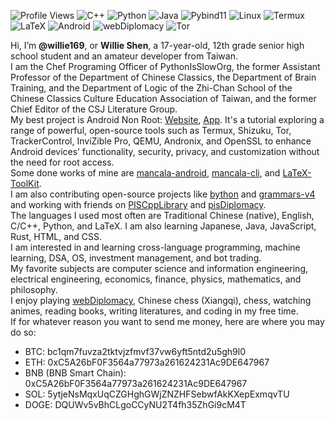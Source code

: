 ![Profile Views](https://komarev.com/ghpvc/?username=Willie169&color=brightgreen&label=Profile+Views&abbreviated=true)
![C++](https://img.shields.io/badge/C++-00599C)
![Python](https://img.shields.io/badge/Python-3776AB)
![Java](https://img.shields.io/badge/Java-F89820)
![Pybind11](https://img.shields.io/badge/Pybind11-A49B6B)
![Linux](https://img.shields.io/badge/Linux-FCC624)
![Termux](https://img.shields.io/badge/Termux-000000)
![LaTeX](https://img.shields.io/badge/LaTeX-008080)
![Android](https://img.shields.io/badge/Android-3DDC84)
![webDiplomacy](https://img.shields.io/badge/webDiplomacy-35781D)
![Tor](https://img.shields.io/badge/Tor-80449C)

Hi, I’m **@willie169**, or **Willie Shen**, a 17-year-old, 12th grade senior high school student and an amateur developer from Taiwan.<br>
I am the Chef Programing Officer of PythonIsSlowOrg, the former Assistant Professor of the Department of Chinese Classics, the Department of Brain Training, and the Department of Logic of the Zhi-Chan School of the Chinese Classics Culture Education Association of Taiwan, and the former Chief Editor of the CSJ Literature Group.<br>
My best project is Android Non Root: [Website](https://willie169.github.com), [App](https://github.com/Willie169/Android-Non-Root). It's a tutorial exploring a range of powerful, open-source tools such as Termux, Shizuku, Tor, TrackerControl, InviZible Pro, QEMU, Andronix, and OpenSSL to enhance Android devices’ functionality, security, privacy, and customization without the need for root access.<br>
Some done works of mine are [mancala-android](https://github.com/Willie169/mancala-android), [mancala-cli](https://github.com/Willie169/mancala-cli), and [LaTeX-ToolKit](https://github.com/Willie169/LaTeX-ToolKit).<br>
I am also contributing open-source projects like [bython](https://github.com/Willie169/bython) and [grammars-v4](https://github.com/Willie169/grammars-v4) and working with friends on [PISCppLibrary](https://github.com/PythonIsSlowOrg/PISCppLibrary) and [pisDiplomacy](https://github.com/PythonIsSlowOrg/pisDiplomacy).<br>
The languages I used most often are Traditional Chinese (native), English, C/C++, Python, and LaTeX. I am also learning Japanese, Java, JavaScript, Rust, HTML, and CSS.<br>
I am interested in and learning cross-language programming, machine learning, DSA, OS, investment management, and bot trading.<br>
My favorite subjects are computer science and information engineering, electrical engineering, economics, finance, physics, mathematics, and philosophy.<br>
I enjoy playing [webDiplomacy](https://webdiplomacy.net/userprofile.php?userID=222135), Chinese chess (Xiangqi), chess, watching animes, reading books, writing literatures, and coding in my free time.<br>
If for whatever reason you want to send me money, here are where you may do so:
- BTC:
  bc1qm7fuvza2tktvjzfmvf37vw6yft5ntd2u5gh9l0
- ETH:
  0xC5A26bF0F3564a77973a261624231Ac9DE647967
- BNB (BNB Smart Chain):
  0xC5A26bF0F3564a77973a261624231Ac9DE647967
- SOL:
  5ytjeNsMqxUqCZGHghGWjZNZHFSebwfAkKXepExmqvTU
- DOGE:
  DQUWv5vBhCLgoCCyNU2T4fh35ZhGi9cM4T